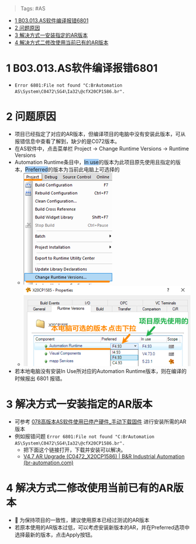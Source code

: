 > Tags: #AS

- [1 B03.013.AS软件编译报错6801](#_1-b03013as%E8%BD%AF%E4%BB%B6%E7%BC%96%E8%AF%91%E6%8A%A5%E9%94%996801)
- [2 问题原因](#_2-%E9%97%AE%E9%A2%98%E5%8E%9F%E5%9B%A0)
- [3 解决方式一安装指定的AR版本](#_3-%E8%A7%A3%E5%86%B3%E6%96%B9%E5%BC%8F%E4%B8%80%E5%AE%89%E8%A3%85%E6%8C%87%E5%AE%9A%E7%9A%84ar%E7%89%88%E6%9C%AC)
- [4 解决方式二修改使用当前已有的AR版本](#_4-%E8%A7%A3%E5%86%B3%E6%96%B9%E5%BC%8F%E4%BA%8C%E4%BF%AE%E6%94%B9%E4%BD%BF%E7%94%A8%E5%BD%93%E5%89%8D%E5%B7%B2%E6%9C%89%E7%9A%84ar%E7%89%88%E6%9C%AC)

# 1 B03.013.AS软件编译报错6801

- `Error 6801:File not found "C:BrAutomation AS\System\C0472\SG4\Ia32\@cfX20CP1586.br".`

# 2 问题原因

- 项目已经指定了对应的AR版本，但编译项目的电脑中没有安装此版本，可从报错信息中查看了解到，缺少的是C072版本。
- 在AS软件中，点击菜单栏 Project → Change Runtime Versions → Runtime Versions
- Automation Runtime条目中，<span style="background:#A0CCF6">In use</span>的版本为此项目原先使用且指定的版本，<span style="background:#A0CCF6">Preferred</span>的版本为当前此电脑上可选择的
    - ![](FILES/013编译报错6801/image-20240726143728956.png)
    - ![](FILES/013编译报错6801/image-20240726143944238.png)
- 若本地电脑没有安装In Use所对应的Automation Runtime版本，则在编译的时候报出 6801 报错。

# 3 解决方式一安装指定的AR版本

- 可参考 [078高版本AS软件使用已停产硬件_手动下载固件](/B01_技术_AutomationStudio/078高版本AS软件使用已停产硬件.md) 进行安装所需的AR版本
- 例如报错问题 `Error 6801:File not found "C:BrAutomation AS\System\C0472\SG4\Ia32\@cfX20CP1586.br".`
    - 把下面这个链接打开，下载并安装可以解决。
    - [V4.7 AR Upgrade (C0472_X20CP1586) | B&R Industrial Automation (br-automation.com)](https://www.br-automation.com/en/downloads/software/automation-runtime/automation-studio-47/v47-ar-upgrade-c0472-x20cp1586/?noredirect=1)

# 4 解决方式二修改使用当前已有的AR版本

- 🔴 为保持项目的一致性，建议使用原本已经过测试的AR版本
- 若原本使用的AR版本过低，可以考虑安装新版本的AR，并在Preferred选项中选择最新的版本，点击Apply按钮。
